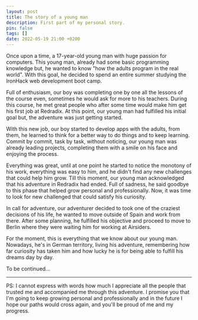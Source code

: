 ```yaml
---
layout: post
title: The story of a young man
description: First part of my personal story.
pin: false
tags: []
date: 2022-05-19 21:00 +0200
---
```


Once upon a time, a 17-year-old young man with huge passion for computers. This young man, already had some basic programming knowledge but, he wanted to know "how the adults program in the real world". With this goal, he decided to spend an entire summer studying the IronHack web development boot camp.

Full of enthusiasm, our boy was completing one by one all the lessons of the course even, sometimes he would ask for more to his teachers. During this course, he met great people who after some time would make him get his first job at Redradix. At this point, our young man had fulfilled his initial goal but, the adventure was just getting started.

With this new job, our boy started to develop apps with the adults, from them, he learned to think for a better way to do things and to keep learning. Commit by commit, task by task, without noticing, our young man was already leading projects, completing them with a smile on his face and enjoying the process.

Everything was great, until at one point he started to notice the monotony of his work, everything was easy to him, and he didn't find any new challenges that could help him grow. Till this moment, our young man acknowledged that his adventure in Redradix had ended. Full of sadness, he said goodbye to this phase that helped grow personal and professionally. Now, it was time to look for new challenged that could satisfy his curiosity.

In call for adventure, our adventurer decided to took one of the craziest decisions of his life, he wanted to move outside of Spain and work from there. After some planning, he fulfilled his objective and proceed to move to Berlin where they were waiting him for working at Airsiders.

For the moment, this is everything that we know about our young man. Nowadays, he's in German territory, living his adventure, remembering how far curiosity has taken him and how lucky he is for being able to fulfill his dreams day by day.

To be continued...

---

PS: I cannot express with words how much I appreciate all the people that trusted me and accompanied me through this adventure. I promise you that I'm going to keep growing personal and professionally and in the future I hope our paths would cross again, and you'll be proud of me and my progress.